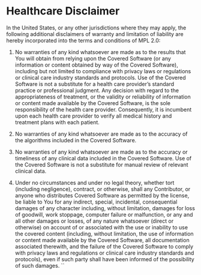 # Healthcare Disclaimer

In the United States, or any other jurisdictions where they may apply, the following additional disclaimers of warranty and limitation of liability are hereby incorporated into the terms and conditions of MPL 2.0:

1. No warranties of any kind whatsoever are made as to the results that You will obtain from relying upon the Covered Software (or any information or content obtained by way of the Covered Software), including but not limited to compliance with privacy laws or regulations or clinical care industry standards and protocols. Use of the Covered Software is not a substitute for a health care provider’s standard practice or professional judgment. Any decision with regard to the appropriateness of treatment, or the validity or reliability of information or content made available by the Covered Software, is the sole responsibility of the health care provider. Consequently, it is incumbent upon each health care provider to verify all medical history and treatment plans with each patient.

2. No warranties of any kind whatsoever are made as to the accuracy of the algorithms included in the Covered Software.

3. No warranties of any kind whatsoever are made as to the accuracy or timeliness of any clinical data included in the Covered Software. Use of the Covered Software is not a substitute for manual review of relevant clinical data.

4. Under no circumstances and under no legal theory, whether tort (including negligence), contract, or otherwise, shall any Contributor, or anyone who distributes Covered Software as permitted by the license, be liable to You for any indirect, special, incidental, consequential damages of any character including, without limitation, damages for loss of goodwill, work stoppage, computer failure or malfunction, or any and all other damages or losses, of any nature whatsoever (direct or otherwise) on account of or associated with the use or inability to use the covered content (including, without limitation, the use of information or content made available by the Covered Software, all documentation associated therewith, and the failure of the Covered Software to comply with privacy laws and regulations or clinical care industry standards and protocols), even if such party shall have been informed of the possibility of such damages.
   ``
